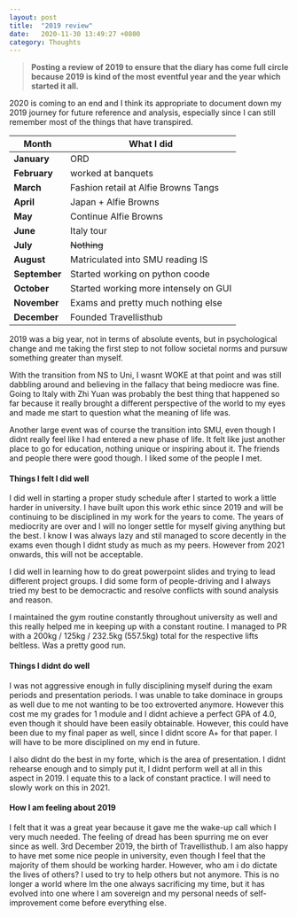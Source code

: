 ```yaml
---
layout: post
title:  "2019 review"
date:   2020-11-30 13:49:27 +0800
category: Thoughts
---
```

> **Posting a review of 2019 to ensure that the diary has come full circle because 2019 is kind of the most eventful year and the year which started it all.**

2020 is coming to an end and I think its appropriate to document down my 2019 journey for future reference and analysis, especially since I can still remember most of the things that have transpired.

| Month          | What I did  |
| ----------     | ----------- |
| **January**    | ORD         |
| **February**   | worked at banquets        |
| **March**      | Fashion retail at Alfie Browns Tangs        |
| **April**      | Japan + Alfie Browns     |
| **May**        | Continue Alfie Browns        |
| **June**       | Italy tour        |
| **July**       | ~~Nothing~~        |
| **August**     | Matriculated into SMU reading IS        |
| **September**  | Started working on python coode        |
| **October**    | Started working more intensely on GUI        |
| **November**   | Exams and pretty much nothing else        |
| **December**   | Founded Travellisthub        |

2019 was a big year, not in terms of absolute events, but in psychological change and me taking the first step to not follow societal norms and pursuw something greater than myself.

With the transition from NS to Uni, I wasnt WOKE at that point and was still dabbling around and believing in the fallacy that being mediocre was fine. Going to Italy with Zhi Yuan was probably the best thing that happened so far because it really brought a different perspective of the world to my eyes and made me start to question what the meaning of life was.

Another large event was of course the transition into SMU, even though I didnt really feel like I had entered a new phase of life. It felt like just another place to go for education, nothing unique or inspiring about it. The friends and people there were good though. I liked some of the people I met.

#### **Things I felt I did well**

I did well in starting a proper study schedule after I started to work a little harder in university. I have built upon this work ethic since 2019 and will be continuing to be disciplined in my work for the years to come. The years of mediocrity are over and I will no longer settle for myself giving anything but the best. I know I was always lazy and stil managed to score decently in the exams even though I didnt study as much as my peers. However from 2021 onwards, this will not be acceptable.

I did well in learning how to do great powerpoint slides and trying to lead different project groups. I did some form of people-driving and I always tried my best to be democractic and resolve conflicts with sound analysis and reason.

I maintained the gym routine constantly throughout university as well and this really helped me in keeping up with a constant routine. I managed to PR with a 200kg / 125kg / 232.5kg (557.5kg) total for the respective lifts beltless. Was a pretty good run.

#### **Things I didnt do well**

I was not aggressive enough in fully disciplining myself during the exam periods and presentation periods. I was unable to take dominace in groups as well due to me not wanting to be too extroverted anymore. However this cost me my grades for 1 module and I didnt achieve a perfect GPA of 4.0, even though it should have been easily obtainable. However, this could have been due to my final paper as well, since I didnt score A+ for that paper.  I will have to be more disciplined on my end in future.

I also didnt do the best in my forte, which is the area of presentation. I didnt rehearse enough and to simply put it, I didnt perform well at all in this aspect in 2019. I equate this to a lack of constant practice. I will need to slowly work on this in 2021.

#### **How I am feeling about 2019**

I felt that it was a great year because it gave me the wake-up call which I very much needed. The feeling of dread has been spurring me on ever since as well. 3rd December 2019, the birth of Travellisthub. I am also happy to have met some nice people in university, even though I feel that the majority of them should be working harder. However, who am i do dictate the lives of others? I used to try to help others but not anymore. This is no longer a world where Im the one always sacrificing my time, but it has evolved into one where I am sovereign and my personal needs of self-improvement come before everything else.